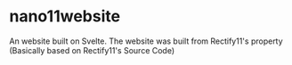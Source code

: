 # nano11website
An website built on Svelte. The website was built from Rectify11's property (Basically based on Rectify11's Source Code)
